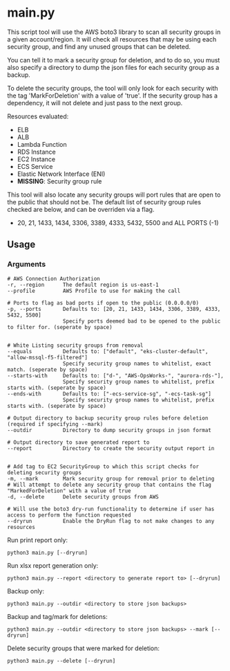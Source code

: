 # main.py

This script tool will use the AWS boto3 library to scan all security groups in a given account/region. It will check all resources that may be using each security group, and find any unused groups that can be deleted.

You can tell it to mark a security group for deletion, and to do so, you must also specify a directory to dump the json files for each security group as a backup.

To delete the security groups, the tool will only look for each security with the tag 'MarkForDeletion' with a value of 'true'. If the security group has a dependency, it will not delete and just pass to the next group.

Resources evaluated:
 - ELB 
 - ALB 
 - Lambda Function
 - RDS Instance
 - EC2 Instance
 - ECS Service
 - Elastic Network Interface (ENI)
 - **MISSING**: Security group rule


This tool will also locate any security groups will port rules that are open to the public that should not be. The default list of security group rules checked are below, and can be overriden via a flag.

- 20, 21, 1433, 1434, 3306, 3389, 4333, 5432, 5500 and ALL PORTS (-1)

## Usage

### Arguments
```shell
# AWS Connection Authorization
-r, --region      The default region is us-east-1
--profile         AWS Profile to use for making the call

# Ports to flag as bad ports if open to the public (0.0.0.0/0)
-p, --ports       Defaults to: [20, 21, 1433, 1434, 3306, 3389, 4333, 5432, 5500]
                  Specify ports deemed bad to be opened to the public to filter for. (seperate by space)


# White Listing security groups from removal
--equals          Defaults to: ["default", "eks-cluster-default", "allow-mssql-f5-filtered"]
                  Specify security group names to whitelist, exact match. (seperate by space)
--starts-with     Defaults to: ["d-", "AWS-OpsWorks-", "aurora-rds-"],
                  Specify security group names to whitelist, prefix starts with. (seperate by space)
--ends-with       Defaults to: ["-ecs-service-sg", "-ecs-task-sg"]
                  Specify security group names to whitelist, prefix starts with. (seperate by space)

# Output directory to backup security group rules before deletion (required if specifying --mark)
--outdir          Directory to dump security groups in json format

# Output directory to save generated report to
--report          Directory to create the security output report in


# Add tag to EC2 SecurityGroup to which this script checks for deleting security groups  
-m, --mark        Mark security group for removal prior to deleting
# Will attempt to delete any security group that contains the flag "MarkedForDeletion" with a value of true
-d, --delete      Delete security groups from AWS

# Will use the boto3 dry-run functionality to determine if user has access to perform the function requested
--dryrun          Enable the DryRun flag to not make changes to any resources

```


Run print report only:
```shell
python3 main.py [--dryrun]
```

Run xlsx report generation only:
```shell
python3 main.py --report <directory to generate report to> [--dryrun]
```

Backup only:

```shell
python3 main.py --outdir <directory to store json backups>
```

Backup and tag/mark for deletions:

```shell
python3 main.py --outdir <directory to store json backups> --mark [--dryrun]
```

Delete security groups that were marked for deletion:

```shell
python3 main.py --delete [--dryrun]

```
